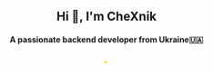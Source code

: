 <h2 align="center">Hi 👋, I'm CheXnik</h1>
<h4 align="center">A passionate backend developer from Ukraine🇺🇦</h3>

<p align="center">
  <img alt="" style="border-radius: 20px; border: 2px gold solid" src="https://streak-stats.demolab.com?user=CheXnik&theme=gruvbox&hide_border=true&border_radius=20">
  <img alt="" src="https://metrics.lecoq.io/CheXnik"></img>
</p>
